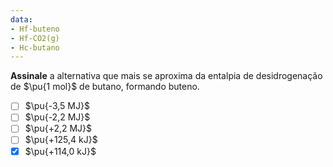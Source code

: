```yaml
---
data:
- Hf-buteno
- Hf-CO2(g)
- Hc-butano
---
```

**Assinale** a alternativa que mais se aproxima da entalpia de desidrogenação de $\pu{1 mol}$ de butano, formando buteno.

- [ ] $\pu{-3,5 MJ}$
- [ ] $\pu{-2,2 MJ}$
- [ ] $\pu{+2,2 MJ}$
- [ ] $\pu{+125,4 kJ}$  
- [x] $\pu{+114,0 kJ}$ 
